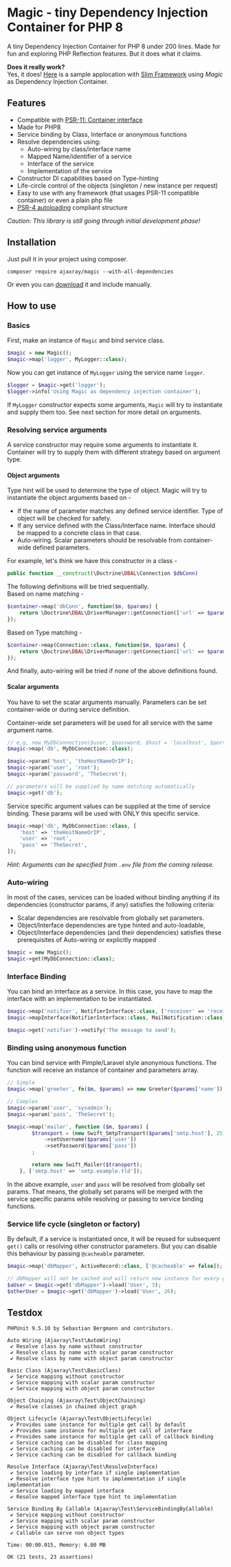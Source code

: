 Magic - tiny Dependency Injection Container for PHP 8
=========================

A tiny Dependency Injection Container for PHP 8 under 200 lines.
Made for fun and exploring PHP Reflection features. 
But it does what it claims. 

**Does it really work?**  
Yes, it does! [Here](https://github.com/ajaxray/slim-magic) is a sample applocation with [Slim Framework](https://www.slimframework.com) using _Magic_ as Dependency Injection Container.

Features
--------

* Compatible with [PSR-11: Container interface](https://www.php-fig.org/psr/psr-11/)
* Made for PHP8
* Service binding by Class, Interface or anonymous functions
* Resolve dependencies using:
  - Auto-wiring by class/interface name
  - Mapped Name/identifier of a service
  - Interface of the service
  - Implementation of the service
* Constructor DI capabilities based on Type-hinting
* Life-circle control of the objects (singleton / new instance per request)
* Easy to use with any framework (that usages PSR-11 compatible container) or even a plain php file
* [PSR-4 autoloading](https://www.php-fig.org/psr/psr-4/) compliant structure

_Caution: This library is still going through initial development phase!_

## Installation

Just pull it in your project using composer.
```shell
composer require ajaxray/magic --with-all-dependencies
```
Or even you can [download](https://github.com/ajaxray/magic/archive/refs/heads/main.zip) it and include manually.  

## How to use

### Basics 

First, make an instance of `Magic` and bind service class.
```php
$magic = new Magic();
$magic->map('logger', MyLogger::class);
```

Now you can get instance of `MyLogger` using the service name `logger`.
```php
$logger = $magic->get('logger');
$logger->info('Using Magic as dependency injection container');
```
If `MyLogger` constructor expects some arguments, `Magic` will try to instantiate and supply them too. 
See next section for more detail on arguments.

### Resolving service arguments
A service constructor may require some arguments to instantiate it. 
Container will try to supply them with different strategy based on argument type. 

#### Object arguments
Type hint will be used to determine the type of object.
Magic will try to instantiate the object arguments based on -
- If the name of parameter matches any defined service identifier. Type of object will be checked for safety.  
- If any service defined with the Class/Interface name. Interface should be mapped to a concrete class in that case. 
- Auto-wiring. Scalar parameters should be resolvable from container-wide defined parameters. 

For example, let's think we have this constructor in a class -  
```php
public function __construct(\Doctrine\DBAL\Connection $dbConn)   
```
The following definitions will be tried sequentially.  
Based on name matching -
```php
$container->map('dbConn', function($m, $params) {
    return \Doctrine\DBAL\DriverManager::getConnection(['url' => $params['dsn']]);
});
```
Based on Type matching - 
```php
$container->map(Connection::class, function($m, $params) {
    return \Doctrine\DBAL\DriverManager::getConnection(['url' => $params['dsn']]);
});
```
And finally, auto-wiring will be tried if none of the above definitions found. 

#### Scalar arguments
You have to set the scalar arguments manually. 
Parameters can be set container-wide or during service definition.

Container-wide set parameters will be used for all service with the same argument name.
```php
// e,g, new MyDbConnection($user, $password, $host = 'localhost', $port = 3306);
$magic->map('db', MyDbConnection::class);

$magic->param('host', 'theHostNameOrIP');
$magic->param('user', 'root');
$magic->param('password', 'TheSecret');

// parameters will be supplied by name matching automatically
$magic->get('db');  
```

Service specific argument values can be supplied at the time of service binding. 
These params will be used with ONLY this specific service. 
```php
$magic->map('db', MyDbConnection::class, [
    'host' => 'theHostNameOrIP',
    'user' => 'root',
    'pass' => 'TheSecret',
]);
```

_Hint: Arguments can be specified from `.env` file from the coming release._ 

### Auto-wiring 

In most of the cases, services can be loaded without binding anything if its dependencies (constructor params, if any) 
satisfies the following criteria:
- Scalar dependencies are resolvable from globally set parameters.
- Object/Interface dependencies are type hinted and auto-loadable, 
- Object/Interface dependencies (and their dependencies) satisfies these prerequisites of Auto-wiring or explicitly mapped

```php
$magic = new Magic();
$magic->get(MyDbConnection::class);
```

### Interface Binding

You can bind an interface as a service. 
In this case, you have to map the interface with an implementation to be instantiated.
```php
$magic->map('notifier', NotifierInterface::class, ['receiver' => 'receiver@xyz.tld']);
$magic->mapInterface(NotifierInterface::class, MailNotification::class);

$magic->get('notifier')->notify('The message to send');
```

### Binding using anonymous function 
You can bind service with Pimple/Laravel style anonymous functions. 
The function will receive an instance of container and parameters array.
```php
// Simple
$magic->map('greeter', fn($m, $params) => new Greeter($params['name']), ['name' => 'ajaxray']);

// Complex
$magic->param('user', 'sysadmin');
$magic->param('pass', 'TheSecret');

$magic->map('mailer', function ($m, $params) {
        $transport = (new Swift_SmtpTransport($params['smtp.host'], 25))
            ->setUsername($params['user'])
            ->setPassword($params['pass'])
        ;

        return new Swift_Mailer($transport);        
    }, ['smtp.host' => 'smtp.example.tld']);
```
In the above example, `user` and `pass` will be resolved from globally set params. 
That means, the globally set params will be merged with the service specific params while resolving or passing to service binding functions.

### Service life cycle (singleton or factory)

By default, if a service is instantiated once, it will be reused for subsequent `get()` calls or resolving other constructor parameters.
But you can disable this behaviour by passing `@cacheable` parameter.
```php
$magic->map('dbMapper', ActiveRecord::class, ['@cacheable' => false]);

// dbMapper will not be cached and will return new instance for every get() call
$aUser = $magic->get('dbMapper')->load('User', 3);
$otherUser = $magic->get('dbMapper')->load('User', 26);
```

## Testdox
```text
PHPUnit 9.5.10 by Sebastian Bergmann and contributors.

Auto Wiring (Ajaxray\Test\AutoWiring)
 ✔ Resolve class by name without constructor
 ✔ Resolve class by name with scalar param constructor
 ✔ Resolve class by name with object param constructor

Basic Class (Ajaxray\Test\BasicClass)
 ✔ Service mapping without constructor
 ✔ Service mapping with scalar param constructor
 ✔ Service mapping with object param constructor

Object Chaining (Ajaxray\Test\ObjectChaining)
 ✔ Resolve classes in chained object graph

Object Lifecycle (Ajaxray\Test\ObjectLifecycle)
 ✔ Provides same instance for multiple get call by default
 ✔ Provides same instance for multiple get call of interface
 ✔ Provides same instance for multiple get call of callback binding
 ✔ Service caching can be disabled for class mapping
 ✔ Service caching can be disabled for interface
 ✔ Service caching can be disabled for callback binding

Resolve Interface (Ajaxray\Test\ResolveInterface)
 ✔ Service loading by interface if single implementation
 ✔ Resolve interface type hint to implementation if single implementation
 ✔ Service loading by mapped interface
 ✔ Resolve mapped interface type hint to implementation

Service Binding By Callable (Ajaxray\Test\ServiceBindingByCallable)
 ✔ Service mapping without constructor
 ✔ Service mapping with scalar param constructor
 ✔ Service mapping with object param constructor
 ✔ Callable can serve non object types

Time: 00:00.015, Memory: 6.00 MB

OK (21 tests, 23 assertions)
```
